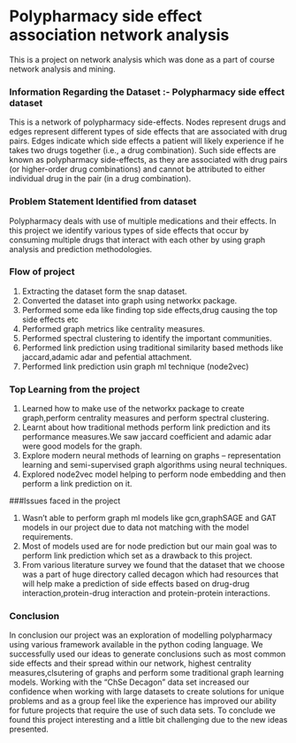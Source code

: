 # Polypharmacy side effect association network analysis
This is a project on network analysis which was done as a part of course network analysis and mining.

### Information Regarding the Dataset :- Polypharmacy side effect dataset
This is a network of polypharmacy side-effects. Nodes represent drugs and edges represent different types of side effects that are associated with drug pairs. Edges indicate which side effects a patient will likely experience if he takes two drugs together (i.e., a drug combination). Such side effects are known as polypharmacy side-effects, as they are associated with drug pairs (or higher-order drug combinations) and cannot be attributed to either individual drug in the pair (in a drug combination).   
  
### Problem Statement Identified from dataset  
Polypharmacy deals with use of multiple medications and their effects.   In this project we identify various types of side effects that occur by consuming multiple drugs that interact with each other by using graph analysis and prediction methodologies.

### Flow of project

1. Extracting the dataset form the snap dataset.
2. Converted the dataset into graph using networkx package.
3. Performed some eda like finding top side effects,drug causing the top side effects etc
4. Performed graph metrics like centrality measures.
5. Performed spectral clustering to identify the important communities.
6. Performed link prediction using traditional similarity based methods like jaccard,adamic adar and pefential attachment.
7. Performed link prediction usin graph ml technique (node2vec)
  
### Top Learning from the project 

1. Learned how to make use of the networkx package to create graph,perform centrality measures and perform spectral clustering.
2. Learnt about how traditional methods perform  link prediction and its performance measures.We saw jaccard coefficient and adamic adar were good models for the graph.
3. Explore modern neural methods of learning on graphs – representation learning and semi-supervised graph algorithms using neural techniques.
4. Explored node2vec model helping to perform node embedding and then perform a link prediction on it.

###Issues faced in the project
1. Wasn’t able to perform graph ml models like gcn,graphSAGE and GAT models in our project due to data not matching with the model requirements.
2. Most of models used are for node prediction but our main goal was to perform link prediction which set as a drawback to this project.
3. From various literature survey we found that the dataset that we choose was a part of huge directory called decagon which had resources that will help make a prediction of side effects based on drug-drug interaction,protein-drug interaction and protein-protein interactions.

### Conclusion
In conclusion our project was an exploration of modelling polypharmacy using various framework available in the python coding language. We successfully used our ideas to generate conclusions such as most common side effects and their spread within our network, highest centrality measures,clsutering of graphs and perform some traditional graph learning models. Working with the “ChSe Decagon” data set increased our confidence when working with large datasets to create solutions for unique problems and as a group feel like the experience has improved our ability for future projects that require the use of such data sets. To conclude we found this project interesting and a little bit challenging due to the new ideas presented. 


